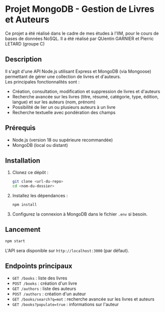 # Projet MongoDB - Gestion de Livres et Auteurs

Ce projet a été réalisé dans le cadre de mes études à l'IIM, pour le cours de bases de données NoSQL. Il a été réalisé par QUentin GARNIER et Pierric LETARD (groupe C)

## Description

Il s'agit d'une API Node.js utilisant Express et MongoDB (via Mongoose) permettant de gérer une collection de livres et d'auteurs.  
Les principales fonctionnalités sont :
- Création, consultation, modification et suppression de livres et d'auteurs
- Recherche avancée sur les livres (titre, résumé, catégorie, type, édition, langue) et sur les auteurs (nom, prénom)
- Possibilité de lier un ou plusieurs auteurs à un livre
- Recherche textuelle avec pondération des champs

## Prérequis

- Node.js (version 18 ou supérieure recommandée)
- MongoDB (local ou distant)

## Installation

1. Clonez ce dépôt :
   ```bash
   git clone <url-du-repo>
   cd <nom-du-dossier>
   ```
2. Installez les dépendances :
   ```bash
   npm install
   ```
3. Configurez la connexion à MongoDB dans le fichier `.env` si besoin.

## Lancement

```bash
npm start
```

L'API sera disponible sur `http://localhost:3000` (par défaut).

## Endpoints principaux

- `GET /books` : liste des livres
- `POST /books` : création d'un livre
- `GET /authors` : liste des auteurs
- `POST /authors` : création d'un auteur
- `GET /books/search?q=mot` : recherche avancée sur les livres et auteurs
- `GET /books?populate=true` : informations sur l'auteur


